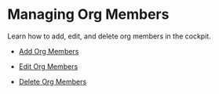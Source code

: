 <!-- loiob792066df68a42bcb444dac70a6c0c1d -->

# Managing Org Members

Learn how to add, edit, and delete org members in the cockpit.

-   [Add Org Members](add-org-members-a4eeaf1.md)

-   [Edit Org Members](edit-org-members-fdbeabb.md)

-   [Delete Org Members](delete-org-members-35a720c.md)


